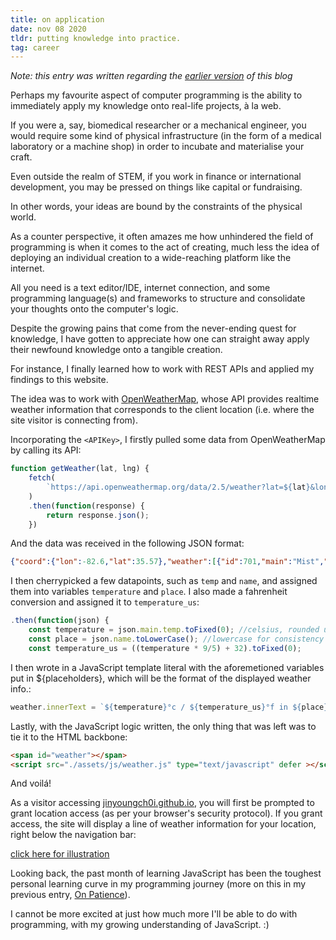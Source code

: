 ```yaml
---
title: on application
date: nov 08 2020
tldr: putting knowledge into practice.
tag: career
---
```


*Note: this entry was written regarding the [earlier version](https://jinyoungch0i.github.io) of this blog*

Perhaps my favourite aspect of computer programming is the ability to immediately apply my knowledge onto real-life projects, à la web. 

If you were a, say, biomedical researcher or a mechanical engineer, you would require some kind of physical infrastructure (in the form of a medical laboratory or a machine shop) in order to incubate and materialise your craft. 

Even outside the realm of STEM, if you work in finance or international development, you may be pressed on things like capital or fundraising.

In other words, your ideas are bound by the constraints of the physical world. 

As a counter perspective, it often amazes me how unhindered the field of programming is when it comes to the act of creating, much less the idea of deploying an individual creation to a wide-reaching platform like the internet.

All you need is a text editor/IDE, internet connection, and some programming language(s) and frameworks to structure and consolidate your thoughts onto the computer's logic. 

Despite the growing pains that come from the never-ending quest for knowledge, I have gotten to appreciate how one can straight away apply their newfound knowledge onto a tangible creation. 

For instance, I finally learned how to work with REST APIs and applied my findings to this website.

The idea was to work with [OpenWeatherMap](https://openweathermap.org/), whose API provides realtime weather information that corresponds to the client location (i.e. where the site visitor is connecting from). 

Incorporating the ```<APIKey>```, I firstly pulled some data from OpenWeatherMap by calling its API:
```javascript
function getWeather(lat, lng) {
    fetch(
        `https://api.openweathermap.org/data/2.5/weather?lat=${lat}&lon=${lng}&appid=<APIKey>&units=metric`
    )
    .then(function(response) {
        return response.json();
    })
```
And the data was received in the following JSON format:  
```json
{"coord":{"lon":-82.6,"lat":35.57},"weather":[{"id":701,"main":"Mist","description":"mist","icon":"50d"}],"base":"stations","main":{"temp":21.28,"feels_like":24.14,"temp_min":19.44,"temp_max":22.78,"pressure":1016,"humidity":100},"visibility":6437,"wind":{"speed":2.1,"deg":160},"clouds":{"all":90},"dt":1605118449,"sys":{"type":1,"id":3351,"country":"US","sunrise":1605096159,"sunset":1605133589},"timezone":-18000,"id":4453066,"name":"Asheville","cod":200}
```
I then cherrypicked a few datapoints, such as ```temp``` and ```name```, and assigned them into variables ```temperature``` and ```place```. I also made a fahrenheit conversion and assigned it to ```temperature_us```:
```javascript
.then(function(json) {
    const temperature = json.main.temp.toFixed(0); //celsius, rounded up
    const place = json.name.toLowerCase(); //lowercase for consistency
    const temperature_us = ((temperature * 9/5) + 32).toFixed(0);
```
I then wrote in a JavaScript template literal with the aforemetioned variables put in ${placeholders}, which will be the format of the displayed weather info.:
```javascript
weather.innerText = `${temperature}°c / ${temperature_us}°f in ${place}`;
```
Lastly, with the JavaScript logic written, the only thing that was left was to tie it to the HTML backbone:
```html
<span id="weather"></span>
<script src="./assets/js/weather.js" type="text/javascript" defer ></script>
```

And voilá!

As a visitor accessing [jinyoungch0i.github.io](https://jinyoungch0i.github.io), you will first be prompted to grant location access (as per your browser's security protocol). If you grant access, the site will display a line of weather information for your location, right below the navigation bar:

[click here for illustration](https://photos.app.goo.gl/iZwR2BmCakMnrqrz9)

Looking back, the past month of learning JavaScript has been the toughest personal learning curve in my programming journey (more on this in my previous entry, [On Patience](https://www.jinyoung.xyz/thoughts/on-patience)). 

I cannot be more excited at just how much more I'll be able to do with programming, with my growing understanding of JavaScript. :)
